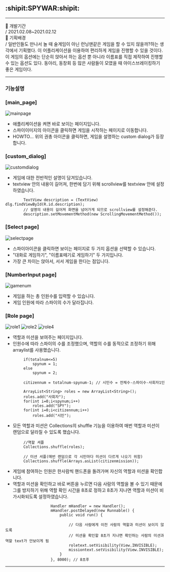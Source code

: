 ## :shipit:SPYWAR:shipit:
------------

:small_blue_diamond: 개발기간  
/ 2021.02.08~2021.02.12  
:small_blue_diamond: 기획배경  
/ 일반인들도 만나서 놀 때 술게임이 아닌 런닝맨같은 게임을 할 수 있지 않을까?하는 생각에서 기획했다.
  이 어플리케이션을 이용하여 편리하게 게임을 진행할 수 있을 것이다. 
  이 게임의 옵션에는 단순히 앉아서 하는 옵션 뿐 아니라 이름표를 직접 제작하여 진행할 수 있는 옵션도 있다.
  동아리, 동창회 등 많은 사람들이 모였을 때 아이스브레이킹하기 좋은 게임이다.

------------

### 기능설명



### [main_page]
![mainpage](https://user-images.githubusercontent.com/67946662/107739136-8ec23880-6d4b-11eb-856b-ad8a3a7361f8.JPG)  
* 애플리케이션을 켜면 바로 보이는 페이지입니다.
* 스파이이미지의 아이콘을 클릭하면 게임을 시작하는 페이지로 이동합니다.
* HOWTO... 위의 권총 아이콘을 클릭하면, 게임을 설명하는 custom dialog가 등장합니다.


### [custom_dialog]
![customdialog](https://user-images.githubusercontent.com/67946662/107739339-fd06fb00-6d4b-11eb-819f-4d6df137cb1b.JPG)
* 게임에 대한 전반적인 설명이 담겨있습니다.
* textview 안의 내용이 길어져, 한번에 담기 위해 scrollview를 textview 안에 설정하였습니다.

```
        TextView description = (TextView) dlg.findViewById(R.id.description);
        // 설명의 내용이 길어져 화면을 넘어가게 되므로 scrollview를 설정해준다.
        description.setMovementMethod(new ScrollingMovementMethod());
```    


### [Select page]
![selectpage](https://user-images.githubusercontent.com/67946662/107739472-49ead180-6d4c-11eb-8fd1-51f073c08155.JPG)

* 스파이아이콘을 클릭하면 보이는 페이지로 두 가지 옵션을 선택할 수 있습니다.
* "대화로 게임하기", "이름표떼기로 게임하기" 두 가지입니다.
* 가장 큰 차이는 앉아서, 서서 게임을 한다는 점입니다.    
  

### [NumberInput page]
![gamenum](https://user-images.githubusercontent.com/67946662/107739588-8a4a4f80-6d4c-11eb-84fb-3c2c5a67110b.JPG)  

* 게임을 하는 총 인원수를 입력할 수 있습니다.
* 게임 인원에 따라 스파이의 수가 달라집니다.



### [Role page]
![role1](https://user-images.githubusercontent.com/67946662/107740365-4a846780-6d4e-11eb-94bb-281fe12fe636.JPG) ![role2](https://user-images.githubusercontent.com/67946662/107740369-4f491b80-6d4e-11eb-92fb-741339943e89.JPG) ![role4](https://user-images.githubusercontent.com/67946662/107740373-53753900-6d4e-11eb-84cc-e0aceff9cbc0.JPG)  

* 역할과 미션을 보여주는 페이지입니다.  
* 인원수에 따라 스파이의 수를 조정했으며, 역할의 수를 동적으로 조정하기 위해 arraylist를 사용했습니다.  

```
        if(totalnum<=5)
            spynum = 1;
        else
            spynum = 2;

        citizennum = totalnum-spynum-1; // 시민수 = 전체수-스파이수-사회자1인

        ArrayList<String> roles = new ArrayList<String>();
        roles.add("사회자");
        for(int i=0;i<spynum;i++)
            roles.add("SPY");
        for(int i=0;i<citizennum;i++)
            roles.add("시민");
```  

* 모든 역할과 미션은 Collections의 shuffle 기능을 이용하여 매번 역할과 미션이 랜덤으로 달라질 수 있도록 했습니다.  

```
        //역할 셔플
        Collections.shuffle(roles);
        
        // 미션 셔플(매번 랜덤으로 각 시민마다 미션이 다르게 나오기 위함)
        Collections.shuffle(Arrays.asList(citizenmission));
```  

* 게임에 참여하는 인원은 한사람씩 핸드폰을 돌려가며 자신의 역할과 미션을 확인합니다.  
* 역할과 미션을 확인하고 바로 버튼을 누르면 다음 사람의 역할을 볼 수 있기 때문에  
그를 방지하기 위해 역할 확인 시간을 8초로 정하고 8초가 지나면 역할과 미션이 비가시화되도록 설정하였습니다.  
```
                    Handler mHandler = new Handler();
                    mHandler.postDelayed(new Runnable() {
                        public void run() {

                            // 다음 사람에게 이전 사람의 역할과 미션이 보이지 않도록
                            // 미션을 확인할 8초가 지나면 확인하는 사람의 미션과 역할 text가 안보이게 됨
                            roletext.setVisibility(View.INVISIBLE);
                            missiontext.setVisibility(View.INVISIBLE);
                        }
                    }, 8000); // 8초후
```  

  
------------
